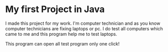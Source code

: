 # My first Project in Java

I made this project for my work. I'm computer technician and as you know computer technicians are fixing laptops or pc. 
I do test all computers  which came to me and this program help me to test laptops.

This program can open all test program only one click!
